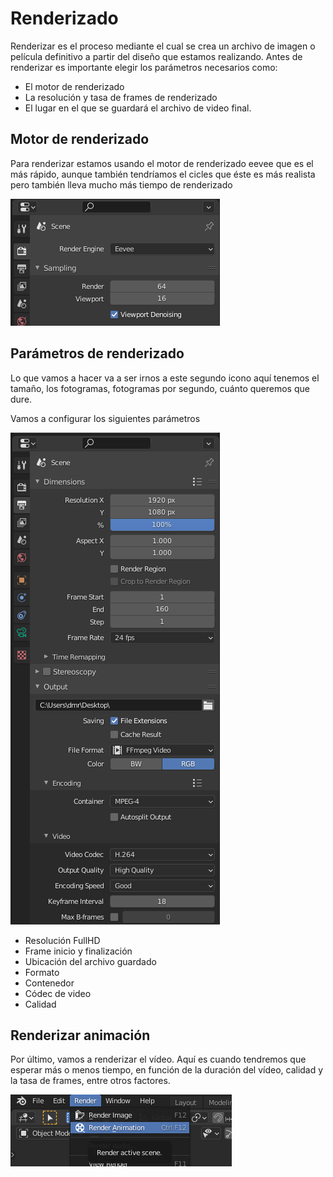 # Renderizado

Renderizar es el proceso mediante el cual se crea un archivo de imagen o película definitivo a partir del diseño que estamos realizando. Antes de renderizar es importante elegir los parámetros necesarios como:

- El motor de renderizado
- La resolución y tasa de frames de renderizado
- El lugar en el que se guardará el archivo de video final.

## Motor de renderizado

Para renderizar estamos usando el motor de renderizado eevee que es el más rápido, aunque también tendríamos el cicles que éste es más realista pero también lleva mucho más tiempo de renderizado 

<img src="media/image40.png" id="image40">

## Parámetros de renderizado

Lo que vamos a hacer va a ser irnos a este segundo icono aquí tenemos el tamaño, los fotogramas, fotogramas por segundo, cuánto queremos que dure. 

Vamos a configurar los siguientes parámetros

<img src="media/image41.png" id="image41">

- Resolución FullHD
- Frame inicio y finalización
- Ubicación del archivo guardado
- Formato
- Contenedor
- Códec de video
- Calidad

## Renderizar animación

Por último, vamos a renderizar el vídeo. Aquí es cuando tendremos que esperar más o menos tiempo, en función de la duración del vídeo, calidad y la tasa de frames, entre otros factores.

<img src="media/image43.png" id="image42">
